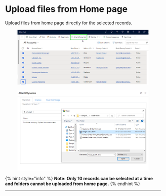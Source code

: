 # Upload files from Home page

Upload files from home page directly for the selected records.

<figure><img src="../../.gitbook/assets/multiple crm records- slide 15.png" alt=""><figcaption></figcaption></figure>

<figure><img src="../../.gitbook/assets/Multiple crm records-slide 15 -image 2.png" alt=""><figcaption></figcaption></figure>

{% hint style="info" %}
**Note: Only 10 records can be selected at a time and folders cannot be uploaded from home page.**
{% endhint %}

****
